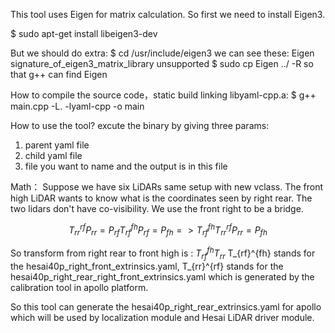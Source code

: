 This tool uses Eigen for matrix calculation. So first we need to install Eigen3.

$ sudo apt-get install libeigen3-dev

But we should do extra: 
$ cd /usr/include/eigen3
we can see these: Eigen  signature_of_eigen3_matrix_library  unsupported
$ sudo cp Eigen ../ -R
so that g++ can find Eigen


How to compile the source code，static build linking libyaml-cpp.a: 
$ g++ main.cpp -L. -lyaml-cpp -o main

How to use the tool?
excute the binary by giving three params:
1. parent yaml file
2. child yaml file 
3. file you want to name and the output is in this file

Math：
Suppose we have six LiDARs same setup with new vclass. The front high LiDAR wants to know what is the coordinates seen by right rear. The two lidars don't have co-visibility.
We use the front right to be a bridge. 

$$
T_{rr}^{rf}P_{rr} = P_{rf}
T_{rf}^{fh}P_{rf} = P_{fh}
=>
T_{rf}^{fh}T_{rr}^{rf}P_{rr}=P_{fh}
$$

So transform from right rear to front high is : $T_{rf}^{fh}T_{rr}$
T_{rf}^{fh} stands for the hesai40p_right_front_extrinsics.yaml, T_{rr}^{rf} stands for the hesai40p_right_rear_right_front_extrinsics.yaml which is generated by the calibration tool in apollo platform.

So this tool can generate the hesai40p_right_rear_extrinsics.yaml for apollo which will be used by localization module and Hesai LiDAR driver module.
